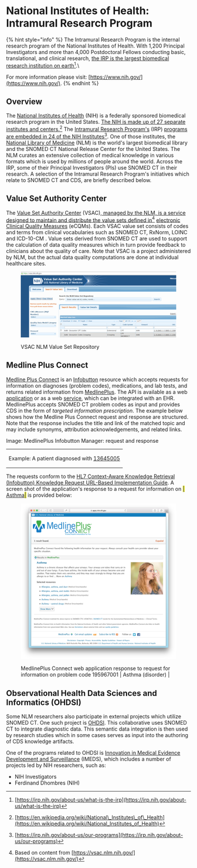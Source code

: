 # National Institutes of Health: Intramural Research Program

{% hint style="info" %}
The Intramural Research Program is the internal research program of the National Institutes of Health. With 1,200 Principal Investigators and more than 4,000 Postdoctoral Fellows conducting basic, translational, and clinical research, [the IRP is the largest biomedical research institution on earth](#user-content-fn-1)[^1].\


For more information please visit: [https://www.nih.gov/](https://www.nih.gov/).
{% endhint %}

## Overview

The [National Institutes of Health](https://www.nih.gov/) (NIH) is a federally sponsored biomedical research program in the United States. [The NIH is made up of 27 separate institutes and centers.](#user-content-fn-2)[^2] The [Intramural Research Program's](https://irp.nih.gov/about-us/what-is-the-irp) (IRP) [programs are embedded in 24 of the NIH Institutes](#user-content-fn-3)[^3]. One of those institutes, the [National Library of Medicine](https://www.nlm.nih.gov/) (NLM) is the world's largest biomedical library and the SNOMED CT National Release Center for the United States. The NLM curates an extensive collection of medical knowledge in various formats which is used by millions of people around the world. Across the IRP, some of their Principal Investigators (PIs) use SNOMED CT in their research. A selection of the Intramural Research Program's initiatives which relate to SNOMED CT and CDS, are briefly described below.

## Value Set Authority Center

The [Value Set Authority Center](https://vsac.nlm.nih.gov/) (VSAC),[ managed by the NLM, is a service designed to maintain and distribute the value sets defined in](#user-content-fn-4)[^4] [electronic Clinical Quality Measures](https://ecqi.healthit.gov/ecqms) (eCQMs). Each VSAC value set consists of codes and terms from clinical vocabularies such as SNOMED CT, RxNorm, LOINC and ICD-10-CM . Value sets derived from SNOMED CT are used to support the calculation of data quality measures which in turn provide feedback to clinicians about the quality of care. Note that VSAC is a project administered by NLM, but the actual data quality computations are done at individual healthcare sites.

<figure><img src="../../images/123897697.png" alt=""><figcaption><p> VSAC NLM Value Set Repository</p></figcaption></figure>

## Medline Plus Connect

[Medline Plus Connect](https://medlineplus.gov/connect/overview.html) is an [Infobutton](http://www.hl7.org/implement/standards/product_brief.cfm?product_id=208) resource which accepts requests for information on diagnoses (problem codes), medications, and lab tests, and returns related information from [MedlinePlus](https://medlineplus.gov/). The API is available as a web [application](https://medlineplus.gov/connect/application.html) or as a web [service](https://medlineplus.gov/connect/service.html), which can be integrated with an EHR. MedlinePlus accepts SNOMED CT problem codes as input and provides CDS in the form of _targeted information prescription_. The example below shows how the Medline Plus Connect request and response are structured. Note that the response includes the title and link of the matched topic and may include synonyms, attribution acknowledgements, and related links.

Image: MedlinePlus Infobutton Manager: request and response

|                                                                                                                                                                                                                                                                                                                                                                                                                                                                                                                                                                                                                                                                                                                                                                                                                                                                                                                                                                                                                                                                                                                                                                                                                                                                                                                                                                                                                                                                                                                                                                                                                                                                                                                                                                                                                                                                                                                                                                                                                                                                                                                                                                                                                                                                                                                                                                                                                                                                                                                                                                                                                                                                                                                                                                                                                                                                                                                                                                                                                                                                                                                                                                                                                                                                                                                                                                                                                                                                                                                                                                                                                                                                                                                                                                                                                                                                                                                                                                                                                                                                                                                                                                                                                                                                                                                                                                                                                                                                                                                                                                                                                                                                                                                                                                                                                                                                                                                                                                                                                                                                                                                                                                                                                                                                                                                                                                                                                                                                                                                                                                                                                                                                                                                                                                                                                                                                                                                                                                                                                                                                                                                                                                                                                                                                                                                                                                                                                                                                          |
| ------------------------------------------------------------------------------------------------------------------------------------------------------------------------------------------------------------------------------------------------------------------------------------------------------------------------------------------------------------------------------------------------------------------------------------------------------------------------------------------------------------------------------------------------------------------------------------------------------------------------------------------------------------------------------------------------------------------------------------------------------------------------------------------------------------------------------------------------------------------------------------------------------------------------------------------------------------------------------------------------------------------------------------------------------------------------------------------------------------------------------------------------------------------------------------------------------------------------------------------------------------------------------------------------------------------------------------------------------------------------------------------------------------------------------------------------------------------------------------------------------------------------------------------------------------------------------------------------------------------------------------------------------------------------------------------------------------------------------------------------------------------------------------------------------------------------------------------------------------------------------------------------------------------------------------------------------------------------------------------------------------------------------------------------------------------------------------------------------------------------------------------------------------------------------------------------------------------------------------------------------------------------------------------------------------------------------------------------------------------------------------------------------------------------------------------------------------------------------------------------------------------------------------------------------------------------------------------------------------------------------------------------------------------------------------------------------------------------------------------------------------------------------------------------------------------------------------------------------------------------------------------------------------------------------------------------------------------------------------------------------------------------------------------------------------------------------------------------------------------------------------------------------------------------------------------------------------------------------------------------------------------------------------------------------------------------------------------------------------------------------------------------------------------------------------------------------------------------------------------------------------------------------------------------------------------------------------------------------------------------------------------------------------------------------------------------------------------------------------------------------------------------------------------------------------------------------------------------------------------------------------------------------------------------------------------------------------------------------------------------------------------------------------------------------------------------------------------------------------------------------------------------------------------------------------------------------------------------------------------------------------------------------------------------------------------------------------------------------------------------------------------------------------------------------------------------------------------------------------------------------------------------------------------------------------------------------------------------------------------------------------------------------------------------------------------------------------------------------------------------------------------------------------------------------------------------------------------------------------------------------------------------------------------------------------------------------------------------------------------------------------------------------------------------------------------------------------------------------------------------------------------------------------------------------------------------------------------------------------------------------------------------------------------------------------------------------------------------------------------------------------------------------------------------------------------------------------------------------------------------------------------------------------------------------------------------------------------------------------------------------------------------------------------------------------------------------------------------------------------------------------------------------------------------------------------------------------------------------------------------------------------------------------------------------------------------------------------------------------------------------------------------------------------------------------------------------------------------------------------------------------------------------------------------------------------------------------------------------------------------------------------------------------------------------------------------------------------------------------------------------------------------------------------------------------------------------------------------ |
| <p>Example: A patient diagnosed with <a href="http://snomed.info/id/13645005">13645005 <mark style="color:blue;">|</mark> Chronic obstructive lung disease (disorder)<mark style="color:blue;">|</mark></a> :<br><strong>HTTP Request:</strong></p><p><a href="https://apps.nlm.nih.gov/medlineplus/services/mpconnect_service.cfm?mainSearchCriteria.v.cs=2.16.840.1.113883.6.96&#x26;mainSearchCriteria.v.c=13645005">https://apps.nlm.nih.gov/medlineplus/services/mpconnect_service.cfm?mainSearchCriteria.v.cs=2.16.840.1.113883.6.96&#x26;mainSearchCriteria.v.c=13645005</a></p><p>(Note: 2.16.840.1.113883.6.96 is the <a href="https://www.hl7.org/oid/index.cfm">OID</a> for SNOMED CT.)<br><br><strong>Response:</strong><br><br>&#x3C;feed xmlns=" <a href="http://www.w3.org/2005/Atom">http://www.w3.org/2005/Atom</a> "  xmlns:xsi=" <a href="http://www.w3.org/2001/XMLSchema-instance">http://www.w3.org/2001/XMLSchema-instance</a> "  xml:base=" <a href="https://apps.nlm.nih.gov/medlineplus/services/">https://apps.nlm.nih.gov/medlineplus/services/</a> "  xml:lang="en"><br>&#x3C;title type="text"> MedlinePlus Connect &#x3C;/title>&#x3C;subtitle type="text"> MedlinePlus Connect results for SNOMED CT 13645005 &#x3C;/subtitle> <br> &#x3C;author><br>&#x3C;name> U.S. National Library of Medicine &#x3C;/name><br>&#x3C;uri> <a href="https://www.nlm.nih.gov/">https://www.nlm.nih.gov</a> &#x3C;/uri><br>&#x3C;/author><br>&#x3C;updated> 2017-03-31T06:03:00Z &#x3C;/updated><br>&#x3C;category scheme="mainSearchCriteria.v.c"  term="13645005"/><br>&#x3C;category scheme="mainSearchCriteria.v.cs"  term="SNOMEDCT"/><br>&#x3C;category scheme="mainSearchCriteria.v.dn"  term=" "/><br>&#x3C;category scheme="informationRecipient"  term="PAT"/><br>&#x3C;id/> <br> &#x3C;entry><br>&#x3C;title> <strong>COPD</strong> &#x3C;/title><br>&#x3C;link href=" <a href="https://medlineplus.gov/copd.html">https://medlineplus.gov/copd.html</a> "  rel="alternate"/> <br> &#x3C;id><br>tag: https:, 2017-31-03:<a href="https://medlineplus.gov/copd.html">https://medlineplus.gov/copd.html</a><br>&#x3C;/id><br>&#x3C;updated> 2017-03-31T06:03:00Z &#x3C;/updated>  <br>&#x3C;summary type="html"><br>&#x3C;p>COPD (chronic obstructive pulmonary disease) makes it hard for you to breathe. The two main types are &#x3C;a href="https://medlineplus.gov/chronicbronchitis.html">chronic bronchitis&#x3C;/a> and &#x3C;a href="https://medlineplus.gov/emphysema.html">emphysema&#x3C;/a>. The main cause of COPD is long-term exposure to substances that irritate and damage the lungs. This is usually cigarette smoke. Air pollution, chemical fumes, or dust can also cause it.&#x3C;/p> &#x3C;p>At first, COPD may cause no symptoms or only mild symptoms. As the disease gets worse, symptoms usually become more severe. They include&#x3C;/p> &#x3C;ul> &#x3C;li>A cough that produces a lot of mucus&#x3C;/li> &#x3C;li>Shortness of breath, especially with physical activity&#x3C;/li> &#x3C;li>Wheezing&#x3C;/li> &#x3C;li>Chest tightness&#x3C;/li> &#x3C;/ul> &#x3C;p>Doctors use lung function tests, imaging tests, and blood tests to diagnose COPD. There is no cure. Treatments may relieve symptoms. They include medicines, oxygen therapy, surgery, or a lung transplant. &#x3C;a href="https://medlineplus.gov/quittingsmoking.html">Quitting smoking&#x3C;/a> is the most important step you can take to treat COPD. &#x3C;/p> &#x3C;p class="<strong>NLMattribution</strong>"> NIH: National Heart, Lung, and Blood Institute&#x3C;/p> &#x3C;p class="<strong>NLMrelatedLinks</strong>">&#x3C;ul>&#x3C;li>&#x3C;a href="https://medlineplus.gov/ency/article/003855.htm">Blood gases&#x3C;/a> (Medical Encyclopedia)&#x3C;/li>&#x3C;li>&#x3C;a href="https://www.nhlbi.nih.gov/health/educational/copd/campaign-materials/pub/copd-patient.pdf">Breathing Better with a COPD Diagnosis&#x3C;/a> - NIH (National Heart, Lung, and Blood Institute) - PDF&#x3C;/li>&#x3C;li>&#x3C;a href="https://medlineplus.gov/ency/article/000091.htm">Chronic obstructive pulmonary disease&#x3C;/a> (Medical Encyclopedia)&#x3C;/li>&#x3C;li>&#x3C;a href="https://medlineplus.gov/ency/patientinstructions/000009.htm">Chronic obstructive pulmonary disease - adults - discharge&#x3C;/a> (Medical Encyclopedia)&#x3C;/li>&#x3C;li>&#x3C;a href="https://medlineplus.gov/ency/patientinstructions/000025.htm">Chronic obstructive pulmonary disease - control drugs&#x3C;/a> (Medical Encyclopedia)&#x3C;/li>&#x3C;li>&#x3C;a href="https://medlineplus.gov/ency/patientinstructions/000026.htm">Chronic obstructive pulmonary disease - quick-relief drugs&#x3C;/a> (Medical Encyclopedia)&#x3C;/li>&#x3C;li>&#x3C;a href="https://medlineplus.gov/ency/patientinstructions/000699.htm">COPD -- how to use a nebulizer&#x3C;/a> (Medical Encyclopedia)&#x3C;/li>&#x3C;li>&#x3C;a href="https://medlineplus.gov/ency/patientinstructions/000700.htm">COPD -- managing stress and your mood&#x3C;/a> (Medical Encyclopedia)&#x3C;/li>&#x3C;li>&#x3C;a href="https://medlineplus.gov/ency/patientinstructions/000701.htm">COPD and other health problems&#x3C;/a> (Medical Encyclopedia)&#x3C;/li>&#x3C;li>&#x3C;a href="https://medlineplus.gov/ency/patientinstructions/000698.htm">COPD flare-ups&#x3C;/a> (Medical Encyclopedia)&#x3C;/li>&#x3C;li>&#x3C;a href="https://www.nhlbi.nih.gov/health/educational/copd/campaign-materials/pub/copd-atrisk.pdf">COPD: Are You at Risk?&#x3C;/a> - NIH (National Heart, Lung, and Blood Institute) - PDF&#x3C;/li>&#x3C;li>&#x3C;a href="https://medlineplus.gov/ency/patientinstructions/000697.htm">Day to day with COPD&#x3C;/a> (Medical Encyclopedia)&#x3C;/li>&#x3C;li>&#x3C;a href="https://medlineplus.gov/ency/patientinstructions/000053.htm">How to breathe when you are short of breath&#x3C;/a> (Medical Encyclopedia)&#x3C;/li>&#x3C;li>&#x3C;a href="https://medlineplus.gov/ency/article/003853.htm">Pulmonary function tests&#x3C;/a> (Medical Encyclopedia)&#x3C;/li>&#x3C;li>&#x3C;a href="https://medlineplus.gov/ency/patientinstructions/000696.htm">Smoking and COPD&#x3C;/a> (Medical Encyclopedia)&#x3C;/li>&#x3C;li>&#x3C;a href="https://medlineplus.gov/ency/patientinstructions/000048.htm">Using oxygen at home&#x3C;/a> (Medical Encyclopedia)&#x3C;/li>&#x3C;/ul>&#x3C;/p><br>&#x3C;/summary><br>&#x3C;/entry><br>&#x3C;/feed></p> |

The requests conform to the [HL7 Context-Aware Knowledge Retrieval (Infobutton) Knowledge Request URL-Based Implementation Guide](http://wiki.hl7.org/index.php?title=Product_Infobutton#Product_Name_-_HL7_V3_IG:_URL-Based_Implementations_of_the_Context-Aware_Information_Retrieval_.28Infobutton.29). A screen shot of the application's response to a request for information on [<mark style="color:blue;">|</mark> Asthma<mark style="color:blue;">|</mark>](http://snomed.info/id/195967001) is provided below:

<figure><img src="../../images/123897692.png" alt=""><figcaption><p> MedlinePlus Connect web application response to request for information on problem code 195967001 | Asthma (disorder) |</p></figcaption></figure>

## Observational Health Data Sciences and Informatics (OHDSI)

Some NLM researchers also participate in external projects which utilize SNOMED CT. One such project is [OHDSI](http://ohdsi.org/). This collaborative uses SNOMED CT to integrate diagnostic data. This semantic data integration is then used by research studies which in some cases serves as input into the authoring of CDS knowledge artifacts.

One of the programs related to OHDSI is [Innovation in Medical Evidence Development and Surveillance](https://reaganudall.org/projects/research/imeds) (IMEDS), which includes a number of projects led by NIH researchers, such as:

* NIH Investigators
* Ferdinand Dhombres (NIH)

[^1]: [https://irp.nih.gov/about-us/what-is-the-irp](https://irp.nih.gov/about-us/what-is-the-irp)

[^2]: [https://en.wikipedia.org/wiki/National\_Institutes\_of\_Health](https://en.wikipedia.org/wiki/National_Institutes_of_Health)

[^3]: [https://irp.nih.gov/about-us/our-programs](https://irp.nih.gov/about-us/our-programs)

[^4]: Based on content from [https://vsac.nlm.nih.gov/](https://vsac.nlm.nih.gov/)
